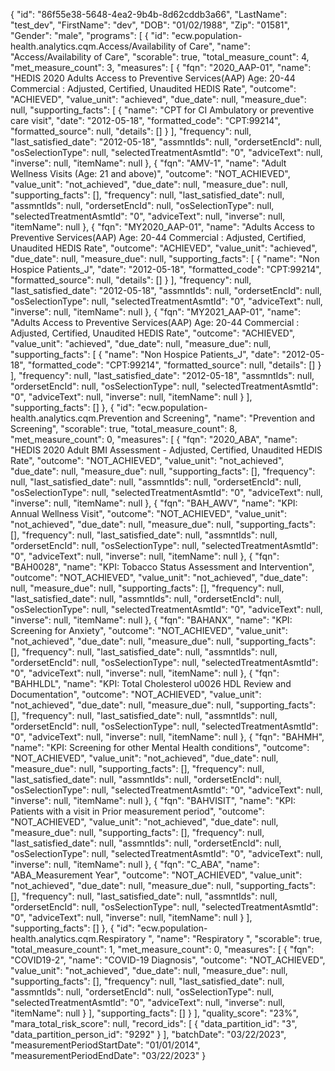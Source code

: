 {
    "id": "86f55e38-5648-4ea2-9b4b-8d62cddb3a66",
    "LastName": "test_dev",
    "FirstName": "dev",
    "DOB": "01/02/1988",
    "Zip": "01581",
    "Gender": "male",
    "programs":
    [
        {
            "id": "ecw.population-health.analytics.cqm.Access/Availability of Care",
            "name": "Access/Availability of Care",
            "scorable": true,
            "total_measure_count": 4,
            "met_measure_count": 3,
            "measures":
            [
                {
                    "fqn": "2020_AAP-01",
                    "name": "HEDIS 2020 Adults Access to Preventive Services(AAP) Age: 20-44 Commercial : Adjusted, Certified, Unaudited HEDIS Rate",
                    "outcome": "ACHIEVED",
                    "value_unit": "achieved",
                    "due_date": null,
                    "measure_due": null,
                    "supporting_facts":
                    [
                        {
                            "name": "CPT for CI Ambulatory or preventive care visit",
                            "date": "2012-05-18",
                            "formatted_code": "CPT:99214",
                            "formatted_source": null,
                            "details":
                            []
                        }
                    ],
                    "frequency": null,
                    "last_satisfied_date": "2012-05-18",
                    "assmntIds": null,
                    "ordersetEncId": null,
                    "osSelectionType": null,
                    "selectedTreatmentAsmtId": "0",
                    "adviceText": null,
                    "inverse": null,
                    "itemName": null
                },
                {
                    "fqn": "AMV-1",
                    "name": "Adult Wellness Visits (Age: 21 and above)",
                    "outcome": "NOT_ACHIEVED",
                    "value_unit": "not_achieved",
                    "due_date": null,
                    "measure_due": null,
                    "supporting_facts":
                    [],
                    "frequency": null,
                    "last_satisfied_date": null,
                    "assmntIds": null,
                    "ordersetEncId": null,
                    "osSelectionType": null,
                    "selectedTreatmentAsmtId": "0",
                    "adviceText": null,
                    "inverse": null,
                    "itemName": null
                },
                {
                    "fqn": "MY2020_AAP-01",
                    "name": "Adults Access to Preventive Services(AAP) Age: 20-44 Commercial : Adjusted, Certified, Unaudited HEDIS Rate",
                    "outcome": "ACHIEVED",
                    "value_unit": "achieved",
                    "due_date": null,
                    "measure_due": null,
                    "supporting_facts":
                    [
                        {
                            "name": "Non Hospice Patients_J",
                            "date": "2012-05-18",
                            "formatted_code": "CPT:99214",
                            "formatted_source": null,
                            "details":
                            []
                        }
                    ],
                    "frequency": null,
                    "last_satisfied_date": "2012-05-18",
                    "assmntIds": null,
                    "ordersetEncId": null,
                    "osSelectionType": null,
                    "selectedTreatmentAsmtId": "0",
                    "adviceText": null,
                    "inverse": null,
                    "itemName": null
                },
                {
                    "fqn": "MY2021_AAP-01",
                    "name": "Adults Access to Preventive Services(AAP) Age: 20-44 Commercial : Adjusted, Certified, Unaudited HEDIS Rate",
                    "outcome": "ACHIEVED",
                    "value_unit": "achieved",
                    "due_date": null,
                    "measure_due": null,
                    "supporting_facts":
                    [
                        {
                            "name": "Non Hospice Patients_J",
                            "date": "2012-05-18",
                            "formatted_code": "CPT:99214",
                            "formatted_source": null,
                            "details":
                            []
                        }
                    ],
                    "frequency": null,
                    "last_satisfied_date": "2012-05-18",
                    "assmntIds": null,
                    "ordersetEncId": null,
                    "osSelectionType": null,
                    "selectedTreatmentAsmtId": "0",
                    "adviceText": null,
                    "inverse": null,
                    "itemName": null
                }
            ],
            "supporting_facts":
            []
        },
        {
            "id": "ecw.population-health.analytics.cqm.Prevention and Screening",
            "name": "Prevention and Screening",
            "scorable": true,
            "total_measure_count": 8,
            "met_measure_count": 0,
            "measures":
            [
                {
                    "fqn": "2020_ABA",
                    "name": "HEDIS 2020 Adult BMI Assessment - Adjusted, Certified, Unaudited HEDIS Rate",
                    "outcome": "NOT_ACHIEVED",
                    "value_unit": "not_achieved",
                    "due_date": null,
                    "measure_due": null,
                    "supporting_facts":
                    [],
                    "frequency": null,
                    "last_satisfied_date": null,
                    "assmntIds": null,
                    "ordersetEncId": null,
                    "osSelectionType": null,
                    "selectedTreatmentAsmtId": "0",
                    "adviceText": null,
                    "inverse": null,
                    "itemName": null
                },
                {
                    "fqn": "BAH_AWV",
                    "name": "KPI: Annual Wellness Visit",
                    "outcome": "NOT_ACHIEVED",
                    "value_unit": "not_achieved",
                    "due_date": null,
                    "measure_due": null,
                    "supporting_facts":
                    [],
                    "frequency": null,
                    "last_satisfied_date": null,
                    "assmntIds": null,
                    "ordersetEncId": null,
                    "osSelectionType": null,
                    "selectedTreatmentAsmtId": "0",
                    "adviceText": null,
                    "inverse": null,
                    "itemName": null
                },
                {
                    "fqn": "BAH0028",
                    "name": "KPI: Tobacco Status Assessment and Intervention",
                    "outcome": "NOT_ACHIEVED",
                    "value_unit": "not_achieved",
                    "due_date": null,
                    "measure_due": null,
                    "supporting_facts":
                    [],
                    "frequency": null,
                    "last_satisfied_date": null,
                    "assmntIds": null,
                    "ordersetEncId": null,
                    "osSelectionType": null,
                    "selectedTreatmentAsmtId": "0",
                    "adviceText": null,
                    "inverse": null,
                    "itemName": null
                },
                {
                    "fqn": "BAHANX",
                    "name": "KPI: Screening for Anxiety",
                    "outcome": "NOT_ACHIEVED",
                    "value_unit": "not_achieved",
                    "due_date": null,
                    "measure_due": null,
                    "supporting_facts":
                    [],
                    "frequency": null,
                    "last_satisfied_date": null,
                    "assmntIds": null,
                    "ordersetEncId": null,
                    "osSelectionType": null,
                    "selectedTreatmentAsmtId": "0",
                    "adviceText": null,
                    "inverse": null,
                    "itemName": null
                },
                {
                    "fqn": "BAHHLDL",
                    "name": "KPI: Total Cholesterol u0026 HDL Review and Documentation",
                    "outcome": "NOT_ACHIEVED",
                    "value_unit": "not_achieved",
                    "due_date": null,
                    "measure_due": null,
                    "supporting_facts":
                    [],
                    "frequency": null,
                    "last_satisfied_date": null,
                    "assmntIds": null,
                    "ordersetEncId": null,
                    "osSelectionType": null,
                    "selectedTreatmentAsmtId": "0",
                    "adviceText": null,
                    "inverse": null,
                    "itemName": null
                },
                {
                    "fqn": "BAHMH",
                    "name": "KPI: Screening for other Mental Health conditions",
                    "outcome": "NOT_ACHIEVED",
                    "value_unit": "not_achieved",
                    "due_date": null,
                    "measure_due": null,
                    "supporting_facts":
                    [],
                    "frequency": null,
                    "last_satisfied_date": null,
                    "assmntIds": null,
                    "ordersetEncId": null,
                    "osSelectionType": null,
                    "selectedTreatmentAsmtId": "0",
                    "adviceText": null,
                    "inverse": null,
                    "itemName": null
                },
                {
                    "fqn": "BAHVISIT",
                    "name": "KPI: Patients with a visit in Prior measurement period",
                    "outcome": "NOT_ACHIEVED",
                    "value_unit": "not_achieved",
                    "due_date": null,
                    "measure_due": null,
                    "supporting_facts":
                    [],
                    "frequency": null,
                    "last_satisfied_date": null,
                    "assmntIds": null,
                    "ordersetEncId": null,
                    "osSelectionType": null,
                    "selectedTreatmentAsmtId": "0",
                    "adviceText": null,
                    "inverse": null,
                    "itemName": null
                },
                {
                    "fqn": "C_ABA",
                    "name": "ABA_Measurement Year",
                    "outcome": "NOT_ACHIEVED",
                    "value_unit": "not_achieved",
                    "due_date": null,
                    "measure_due": null,
                    "supporting_facts":
                    [],
                    "frequency": null,
                    "last_satisfied_date": null,
                    "assmntIds": null,
                    "ordersetEncId": null,
                    "osSelectionType": null,
                    "selectedTreatmentAsmtId": "0",
                    "adviceText": null,
                    "inverse": null,
                    "itemName": null
                }
            ],
            "supporting_facts":
            []
        },
        {
            "id": "ecw.population-health.analytics.cqm.Respiratory ",
            "name": "Respiratory ",
            "scorable": true,
            "total_measure_count": 1,
            "met_measure_count": 0,
            "measures":
            [
                {
                    "fqn": "COVID19-2",
                    "name": "COVID-19 Diagnosis",
                    "outcome": "NOT_ACHIEVED",
                    "value_unit": "not_achieved",
                    "due_date": null,
                    "measure_due": null,
                    "supporting_facts":
                    [],
                    "frequency": null,
                    "last_satisfied_date": null,
                    "assmntIds": null,
                    "ordersetEncId": null,
                    "osSelectionType": null,
                    "selectedTreatmentAsmtId": "0",
                    "adviceText": null,
                    "inverse": null,
                    "itemName": null
                }
            ],
            "supporting_facts":
            []
        }
    ],
    "quality_score": "23%",
    "mara_total_risk_score": null,
    "record_ids":
    [
        {
            "data_partition_id": "3",
            "data_partition_person_id": "9292"
        }
    ],
    "batchDate": "03/22/2023",
    "measurementPeriodStartDate": "01/01/2014",
    "measurementPeriodEndDate": "03/22/2023"
}

